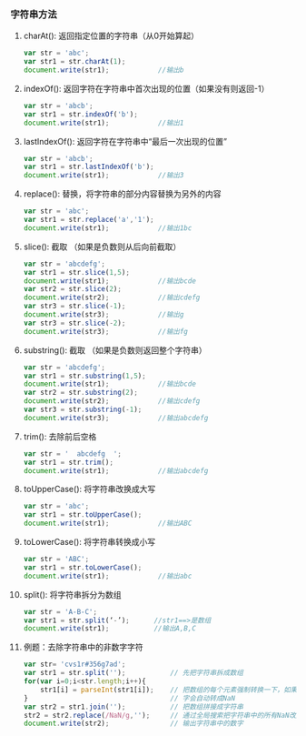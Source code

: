 ### 字符串方法

1. charAt(): 返回指定位置的字符串（从0开始算起）

   ```javascript
   var str = 'abc';
   var str1 = str.charAt(1);
   document.write(str1);			//输出b
   ```

2. indexOf(): 返回字符在字符串中首次出现的位置（如果没有则返回-1）

   ```javascript
   var str = 'abcb';
   var str1 = str.indexOf('b');
   document.write(str1);			//输出1
   ```

3. lastIndexOf(): 返回字符在字符串中“最后一次出现的位置”

   ```javascript
   var str = 'abcb';
   var str1 = str.lastIndexOf('b');
   document.write(str1);			//输出3
   ```

4. replace(): 替换，将字符串的部分内容替换为另外的内容

   ```javascript
   var str = 'abc';
   var str1 = str.replace('a','1');
   document.write(str1);			//输出1bc
   ```

5. slice(): 截取 （如果是负数则从后向前截取）

   ```javascript
   var str = 'abcdefg';
   var str1 = str.slice(1,5);
   document.write(str1);			//输出bcde
   var str2 = str.slice(2);
   document.write(str2);			//输出cdefg
   var str3 = str.slice(-1);
   document.write(str3);			//输出g
   var str3 = str.slice(-2);
   document.write(str3);			//输出fg
   ```

6. substring(): 截取 （如果是负数则返回整个字符串）

   ```javascript
   var str = 'abcdefg';
   var str1 = str.substring(1,5);
   document.write(str1);			//输出bcde
   var str2 = str.substring(2);
   document.write(str2);			//输出cdefg
   var str3 = str.substring(-1);
   document.write(str3);			//输出abcdefg
   ```

7. trim():  去除前后空格

   ```javascript
   var str = '  abcdefg  ';
   var str1 = str.trim();
   document.write(str1);			//输出abcdefg
   ```

8. toUpperCase(): 将字符串改换成大写

   ```javascript
   var str = 'abc';
   var str1 = str.toUpperCase();
   document.write(str1);			//输出ABC
   ```

9. toLowerCase(): 将字符串转换成小写

   ```javascript
   var str = 'ABC';
   var str1 = str.toLowerCase();
   document.write(str1);			//输出abc
   
   ```

10. split(): 将字符串拆分为数组

    ```javascript
    var str = 'A-B-C';
    var str1 = str.split(‘-’);		//str1==>是数组
    document.write(str1);			//输出A,B,C
    
    ```

11. 例题：去除字符串中的非数字字符

    ```javascript
    var str= 'cvs1r#356g7ad';
    var str1 = str.split('');			// 先把字符串拆成数组
    for(var i=0;i<str.length;i++){
        str1[i] = parseInt(str1[i]);	// 把数组的每个元素强制转换一下，如果不是数
    }									// 字会自动转成NaN
    var str2 = str1.join('');			// 把数组拼接成字符串
    str2 = str2.replace(/NaN/g,'');		// 通过全局搜索把字符串中的所有NaN改成‘’
    document.write(str2);				// 输出字符串中的数字
    
    ```

    